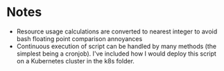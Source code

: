 # Notes

- Resource usage calculations are converted to nearest integer to avoid bash floating point comparison annoyances
- Continuous execution of script can be handled by many methods (the simplest being a cronjob). I've included how I would deploy this script on a Kubernetes cluster in the k8s folder.
